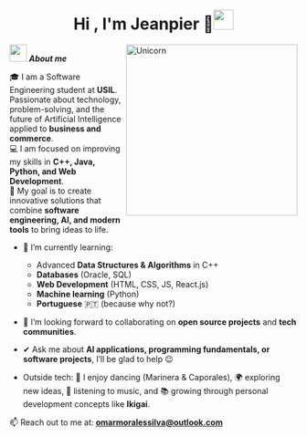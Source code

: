 <h1 align="center"><b>Hi , I'm Jeanpier 🍂</b><img src="https://media.giphy.com/media/hvRJCLFzcasrR4ia7z/giphy.gif" width="35"></h1>

<!-- Imagen a la derecha -->
<img align="right" width=300px alt="Unicorn" src="https://i.pinimg.com/736x/b5/60/8f/b5608f2badf7bf60952d950ab2b02341.jpg" />

<!-- About me -->
<img src="https://media.giphy.com/media/ObNTw8Uzwy6KQ/giphy.gif" width="30px">&nbsp;***About me***

🎓 I am a Software Engineering student at **USIL**. Passionate about technology, problem-solving, and the future of Artificial Intelligence applied to **business and commerce**.  
💻 I am focused on improving my skills in **C++, Java, Python, and Web Development**.  
🚀 My goal is to create innovative solutions that combine **software engineering, AI, and modern tools** to bring ideas to life.  

- 🌱 I’m currently learning:  
  - Advanced **Data Structures & Algorithms** in C++  
  - **Databases** (Oracle, SQL)  
  - **Web Development** (HTML, CSS, JS, React.js)
  - **Machine learning** (Python)  
  - **Portuguese** 🇵🇹 (because why not?)  

- 👯 I’m looking forward to collaborating on **open source projects** and **tech communities**.  
- ✔ Ask me about **AI applications, programming fundamentals, or software projects**, I’ll be glad to help 😉  
- Outside tech: 💃 I enjoy dancing (Marinera & Caporales), 🌍 exploring new ideas, 🎵 listening to music, and 📚 growing through personal development concepts like **Ikigai**.  

📫 Reach out to me at: **omarmoralessilva@outlook.com**  
